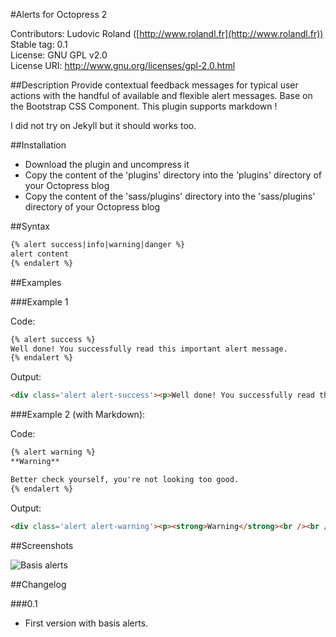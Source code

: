 #Alerts for Octopress 2

Contributors: Ludovic Roland ([http://www.rolandl.fr](http://www.rolandl.fr))<br/>
Stable tag: 0.1<br/>
License: GNU GPL v2.0<br/>
License URI: http://www.gnu.org/licenses/gpl-2.0.html

##Description
Provide contextual feedback messages for typical user actions with the handful of available and flexible alert messages. Base on the Bootstrap CSS Component. This plugin supports markdown !

I did not try on Jekyll but it should works too.

##Installation

* Download the plugin and uncompress it
* Copy the content of the 'plugins' directory into the 'plugins' directory of your Octopress blog
* Copy the content of the 'sass/plugins' directory into the 'sass/plugins' directory of your Octopress blog

##Syntax

```md
{% alert success|info|warning|danger %}
alert content
{% endalert %}
```

##Examples

###Example 1

Code:
```md
{% alert success %}
Well done! You successfully read this important alert message. 
{% endalert %}
```

Output:
```html
<div class='alert alert-success'><p>Well done! You successfully read this important alert message.</p></div>
```

###Example 2 (with Markdown):

Code:
```md
{% alert warning %}
**Warning**

Better check yourself, you're not looking too good.
{% endalert %}
```

Output:
```html
<div class='alert alert-warning'><p><strong>Warning</strong><br /><br />Better check yourself, you're not looking too good.</p></div>
```

##Screenshots

![Basis alerts](https://raw.github.com/ludovicroland/alerts-octopress/master/screenshot1.jpg)

##Changelog

###0.1

* First version with basis alerts.
